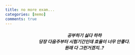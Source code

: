 ```yaml
---
title: no more exam...
categories: [memo]
comments: true
---
```

##### <center> 공부하기 싫다 하하 <br> 당장 다음주부터 시험기간인데 효율이 너무 안좋다.<br> 원래 다 그런거겠지..?<br> </center> 
